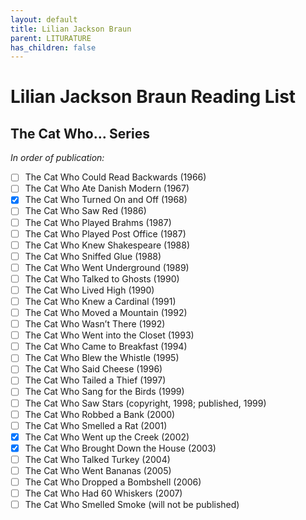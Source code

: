 ```yaml
---
layout: default
title: Lilian Jackson Braun
parent: LITURATURE
has_children: false
---
```

# Lilian Jackson Braun Reading List

## The Cat Who… Series
*In order of publication:*  
- [ ] The Cat Who Could Read Backwards (1966)  
- [ ] The Cat Who Ate Danish Modern (1967)  
- [X] The Cat Who Turned On and Off (1968)  
- [ ] The Cat Who Saw Red (1986)  
- [ ] The Cat Who Played Brahms (1987)  
- [ ] The Cat Who Played Post Office (1987)  
- [ ] The Cat Who Knew Shakespeare (1988)  
- [ ] The Cat Who Sniffed Glue (1988)  
- [ ] The Cat Who Went Underground (1989)  
- [ ] The Cat Who Talked to Ghosts (1990)  
- [ ] The Cat Who Lived High (1990)  
- [ ] The Cat Who Knew a Cardinal (1991)  
- [ ] The Cat Who Moved a Mountain (1992)  
- [ ] The Cat Who Wasn’t There (1992)  
- [ ] The Cat Who Went into the Closet (1993)  
- [ ] The Cat Who Came to Breakfast (1994)  
- [ ] The Cat Who Blew the Whistle (1995)  
- [ ] The Cat Who Said Cheese (1996)  
- [ ] The Cat Who Tailed a Thief (1997)  
- [ ] The Cat Who Sang for the Birds (1999)  
- [ ] The Cat Who Saw Stars (copyright, 1998; published, 1999)  
- [ ] The Cat Who Robbed a Bank (2000)  
- [ ] The Cat Who Smelled a Rat (2001)  
- [X] The Cat Who Went up the Creek (2002)  
- [X] The Cat Who Brought Down the House (2003)  
- [ ] The Cat Who Talked Turkey (2004)  
- [ ] The Cat Who Went Bananas (2005)  
- [ ] The Cat Who Dropped a Bombshell (2006)  
- [ ] The Cat Who Had 60 Whiskers (2007)  
- [ ] The Cat Who Smelled Smoke (will not be published)  